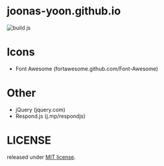 # joonas-yoon.github.io

![build js](https://github.com/joonas-yoon/joonas-yoon.github.io/workflows/build%20js/badge.svg)

# Icons

- Font Awesome (fortawesome.github.com/Font-Awesome)

# Other

- jQuery (jquery.com)
- Respond.js (j.mp/respondjs)

# LICENSE

released under [MIT license](https://github.com/joonas-yoon/joonas-yoon.github.io/blob/master/LICENSE.txt).